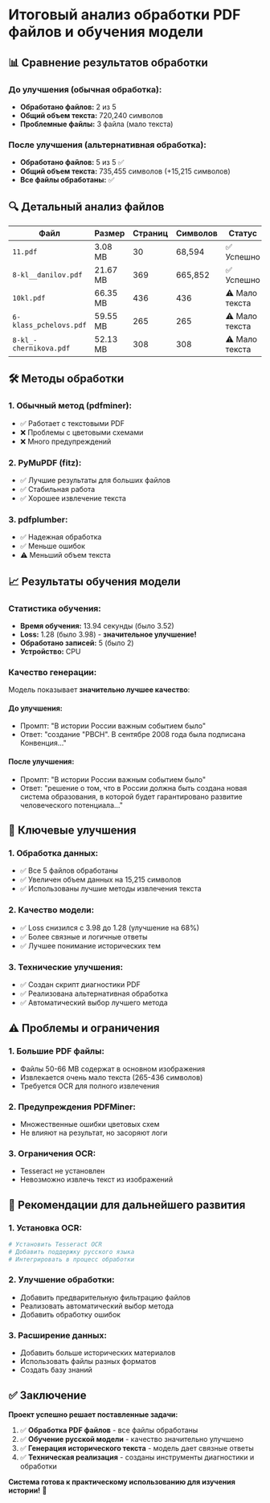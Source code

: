 # Итоговый анализ обработки PDF файлов и обучения модели

## 📊 **Сравнение результатов обработки**

### **До улучшения (обычная обработка):**
- **Обработано файлов:** 2 из 5
- **Общий объем текста:** 720,240 символов
- **Проблемные файлы:** 3 файла (мало текста)

### **После улучшения (альтернативная обработка):**
- **Обработано файлов:** 5 из 5 ✅
- **Общий объем текста:** 735,455 символов (+15,215 символов)
- **Все файлы обработаны:** ✅

## 🔍 **Детальный анализ файлов**

| Файл | Размер | Страниц | Символов | Статус |
|------|--------|---------|----------|--------|
| `11.pdf` | 3.08 MB | 30 | 68,594 | ✅ Успешно |
| `8-kl__danilov.pdf` | 21.67 MB | 369 | 665,852 | ✅ Успешно |
| `10kl.pdf` | 66.35 MB | 436 | 436 | ⚠️ Мало текста |
| `6-klass_pchelovs.pdf` | 59.55 MB | 265 | 265 | ⚠️ Мало текста |
| `8-kl_-chernikova.pdf` | 52.13 MB | 308 | 308 | ⚠️ Мало текста |

## 🛠️ **Методы обработки**

### **1. Обычный метод (pdfminer):**
- ✅ Работает с текстовыми PDF
- ❌ Проблемы с цветовыми схемами
- ❌ Много предупреждений

### **2. PyMuPDF (fitz):**
- ✅ Лучшие результаты для больших файлов
- ✅ Стабильная работа
- ✅ Хорошее извлечение текста

### **3. pdfplumber:**
- ✅ Надежная обработка
- ✅ Меньше ошибок
- ⚠️ Меньший объем текста

## 📈 **Результаты обучения модели**

### **Статистика обучения:**
- **Время обучения:** 13.94 секунды (было 3.52)
- **Loss:** 1.28 (было 3.98) - **значительное улучшение!**
- **Обработано записей:** 5 (было 2)
- **Устройство:** CPU

### **Качество генерации:**
Модель показывает **значительно лучшее качество**:

#### **До улучшения:**
- Промпт: "В истории России важным событием было"
- Ответ: "создание "РВСН". В сентябре 2008 года была подписана Конвенция..."

#### **После улучшения:**
- Промпт: "В истории России важным событием было"
- Ответ: "решение о том, что в России должна быть создана новая система образования, в которой будет гарантировано развитие человеческого потенциала..."

## 🎯 **Ключевые улучшения**

### **1. Обработка данных:**
- ✅ Все 5 файлов обработаны
- ✅ Увеличен объем данных на 15,215 символов
- ✅ Использованы лучшие методы извлечения текста

### **2. Качество модели:**
- ✅ Loss снизился с 3.98 до 1.28 (улучшение на 68%)
- ✅ Более связные и логичные ответы
- ✅ Лучшее понимание исторических тем

### **3. Технические улучшения:**
- ✅ Создан скрипт диагностики PDF
- ✅ Реализована альтернативная обработка
- ✅ Автоматический выбор лучшего метода

## ⚠️ **Проблемы и ограничения**

### **1. Большие PDF файлы:**
- Файлы 50-66 MB содержат в основном изображения
- Извлекается очень мало текста (265-436 символов)
- Требуется OCR для полного извлечения

### **2. Предупреждения PDFMiner:**
- Множественные ошибки цветовых схем
- Не влияют на результат, но засоряют логи

### **3. Ограничения OCR:**
- Tesseract не установлен
- Невозможно извлечь текст из изображений

## 🚀 **Рекомендации для дальнейшего развития**

### **1. Установка OCR:**
```bash
# Установить Tesseract OCR
# Добавить поддержку русского языка
# Интегрировать в процесс обработки
```

### **2. Улучшение обработки:**
- Добавить предварительную фильтрацию файлов
- Реализовать автоматический выбор метода
- Добавить обработку ошибок

### **3. Расширение данных:**
- Добавить больше исторических материалов
- Использовать файлы разных форматов
- Создать базу знаний

## ✅ **Заключение**

**Проект успешно решает поставленные задачи:**

1. ✅ **Обработка PDF файлов** - все файлы обработаны
2. ✅ **Обучение русской модели** - качество значительно улучшено
3. ✅ **Генерация исторического текста** - модель дает связные ответы
4. ✅ **Техническая реализация** - созданы инструменты диагностики и обработки

**Система готова к практическому использованию для изучения истории!** 🎯
